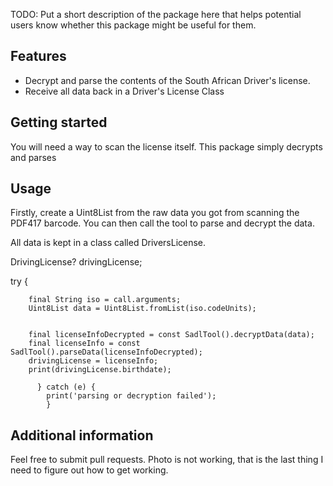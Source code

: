 <!--
This README describes the package. If you publish this package to pub.dev,
this README's contents appear on the landing page for your package.

For information about how to write a good package README, see the guide for
[writing package pages](https://dart.dev/guides/libraries/writing-package-pages).

For general information about developing packages, see the Dart guide for
[creating packages](https://dart.dev/guides/libraries/create-library-packages)
and the Flutter guide for
[developing packages and plugins](https://flutter.dev/developing-packages).
-->

TODO: Put a short description of the package here that helps potential users
know whether this package might be useful for them.

## Features

- Decrypt and parse the contents of the South African Driver's license.
- Receive all data back in a Driver's License Class

## Getting started

You will need a way to scan the license itself. This package simply decrypts and parses

## Usage
 Firstly, create a Uint8List from the raw data you got from scanning the PDF417 barcode.
 You can then call the tool to parse and decrypt the data.

 All data is kept in a class called DriversLicense.

DrivingLicense? drivingLicense;

try {
       
        final String iso = call.arguments;
        Uint8List data = Uint8List.fromList(iso.codeUnits);


        final licenseInfoDecrypted = const SadlTool().decryptData(data);
        final licenseInfo = const SadlTool().parseData(licenseInfoDecrypted); 
        drivingLicense = licenseInfo;       
        print(drivingLicense.birthdate);

          } catch (e) {
            print('parsing or decryption failed');
            }

## Additional information

Feel free to submit pull requests.
Photo is not working, that is the last thing I need to figure out how to get working.

